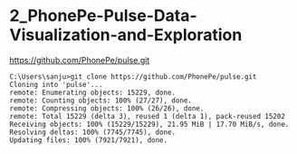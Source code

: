 # 2_PhonePe-Pulse-Data-Visualization-and-Exploration

https://github.com/PhonePe/pulse.git

```
C:\Users\sanju>git clone https://github.com/PhonePe/pulse.git
Cloning into 'pulse'...
remote: Enumerating objects: 15229, done.
remote: Counting objects: 100% (27/27), done.
remote: Compressing objects: 100% (26/26), done.
remote: Total 15229 (delta 3), reused 1 (delta 1), pack-reused 15202
Receiving objects: 100% (15229/15229), 21.95 MiB | 17.70 MiB/s, done.
Resolving deltas: 100% (7745/7745), done.
Updating files: 100% (7921/7921), done.
```
